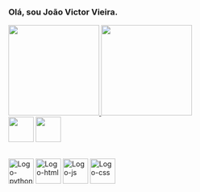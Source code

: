 ### Olá, sou João Victor Vieira.


<div class='container'>
  <a href='https://github.com/Jvictorvieira'>
  <img height='180em' src='https://github-readme-stats.vercel.app/api?username=Jvictorvieira&show_icons=true&theme=calm'/>
  <img height='180em' src='https://github-readme-stats.vercel.app/api/top-langs/?username=Jvictorvieira&layout=compact&theme=calm'/>
  </div>
  
 <div>
    <a href='mailto: joaoovictor.21@gmail.com'><img src="https://img.icons8.com/plasticine/100/000000/gmail-new.png" target='_blank' width='50' height='50'></a>
    <a href='https://www.linkedin.com/in/jo%C3%A3o-victor-vieira-2312b8141/'><img src="https://img.icons8.com/plasticine/100/000000/linkedin.png" target='_blank' width='50' height='50'/></a>
  </div>
  
  ##
  
<div style='display: inline_block'>
    <img alt='Logo-python' width='50' height='50' src="https://img.icons8.com/dusk/64/000000/python.png"/>
    <img alt='Logo-html' width='50' height='50' src="https://img.icons8.com/dusk/64/fa314a/html-5.png"/>
    <img alt='Logo-js' width='50' height='50' src="https://img.icons8.com/dusk/64/000000/javascript-logo.png"/>
    <img alt='Logo-css' width='50' height='50' src="https://img.icons8.com/dusk/64/000000/css3.png"/>
</div>
